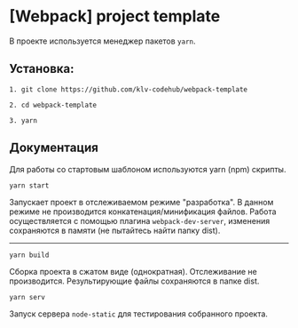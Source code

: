 # [Webpack] project template

В проекте используется менеджер пакетов ```yarn```. 


## Установка:

    1. git clone https://github.com/klv-codehub/webpack-template

    2. cd webpack-template

    3. yarn
    
## Документация

Для работы со стартовым шаблоном используются yarn (npm) скрипты.

```yarn start```

Запускает проект в отслеживаемом режиме "разработка". В данном режиме не производится конкатенация/минификация файлов. Работа осуществляется с помощью плагина ```webpack-dev-server```, изменения сохраняются в памяти (не пытайтесь найти папку dist).

---

```yarn build```

Сборка проекта в сжатом виде (однократная). Отслеживание не производится. Результирующие файлы сохраняются в папке dist.


```yarn serv```

Запуск сервера ```node-static``` для тестирования собранного проекта.

